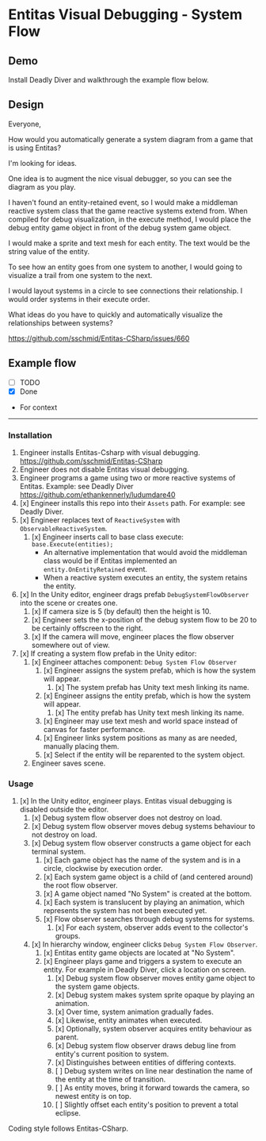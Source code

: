 # Entitas Visual Debugging - System Flow

## Demo

Install Deadly Diver and walkthrough the example flow below.

## Design

Everyone,

How would you automatically generate a system diagram from a game that is using Entitas?

I'm looking for ideas.

One idea is to augment the nice visual debugger, so you can see the diagram as you play.

I haven't found an entity-retained event, so I would make a middleman reactive system class that the game reactive systems extend from. When compiled for debug visualization, in the execute method, I would place the debug entity game object in front of the debug system game object.

I would make a sprite and text mesh for each entity. The text would be the string value of the entity.

To see how an entity goes from one system to another, I would going to visualize a trail from one system to the next.

I would layout systems in a circle to see connections their relationship. I would order systems in their execute order.

What ideas do you have to quickly and automatically visualize the relationships between systems?

<https://github.com/sschmid/Entitas-CSharp/issues/660>

## Example flow

- [ ] TODO
- [x] Done
- For context

---

### Installation

1. Engineer installs Entitas-Csharp with visual debugging.  <https://github.com/sschmid/Entitas-CSharp>
1. Engineer does not disable Entitas visual debugging.
1. Engineer programs a game using two or more reactive systems of Entitas.  Example:  see Deadly Diver <https://github.com/ethankennerly/ludumdare40>
1. [x] Engineer installs this repo into their `Assets` path.  For example:  see Deadly Diver.
1. [x] Engineer replaces text of `ReactiveSystem` with `ObservableReactiveSystem`.
    1. [x] Engineer inserts call to base class execute:  `base.Execute(entities);`
        - An alternative implementation that would avoid the middleman class would be if Entitas implemented an `entity.OnEntityRetained` event.
        - When a reactive system executes an entity, the system retains the entity.
1. [x] In the Unity editor, engineer drags prefab `DebugSystemFlowObserver` into the scene or creates one.
    1. [x] If camera size is 5 (by default) then the height is 10.
    1. [x] Engineer sets the x-position of the debug system flow to be 20 to be certainly offscreen to the right.
    1. [x] If the camera will move, engineer places the flow observer somewhere out of view.
1. [x] If creating a system flow prefab in the Unity editor:
    1. [x] Engineer attaches component: `Debug System Flow Observer`
        1. [x] Engineer assigns the system prefab, which is how the system will appear.
            1. [x] The system prefab has Unity text mesh linking its name.
        1. [x] Engineer assigns the entity prefab, which is how the system will appear.
            1. [x] The entity prefab has Unity text mesh linking its name.
        1. [x] Engineer may use text mesh and world space instead of canvas for faster performance.
        1. [x] Engineer links system positions as many as are needed, manually placing them.
        1. [x] Select if the entity will be reparented to the system object.
    1. Engineer saves scene.

### Usage

1. [x] In the Unity editor, engineer plays.  Entitas visual debugging is disabled outside the editor.
    1. [x] Debug system flow observer does not destroy on load.
    1. [x] Debug system flow observer moves debug systems behaviour to not destroy on load.
    1. [x] Debug system flow observer constructs a game object for each terminal system.
        1. [x] Each game object has the name of the system and is in a circle, clockwise by execution order.
        1. [x] Each system game object is a child of (and centered around) the root flow observer.
        1. [x] A game object named "No System" is created at the bottom.
        1. [x] Each system is translucent by playing an animation, which represents the system has not been executed yet.
        1. [x] Flow observer searches through debug systems for systems.
            1. [x] For each system, observer adds event to the collector's groups.
    1. [x] In hierarchy window, engineer clicks `Debug System Flow Observer`.
        1. [x] Entitas entity game objects are located at "No System".
        1. [x] Engineer plays game and triggers a system to execute an entity.  For example in Deadly Diver, click a location on screen.
            1. [x] Debug system flow observer moves entity game object to the system game objects.
            1. [x] Debug system makes system sprite opaque by playing an animation.
            1. [x] Over time, system animation gradually fades.
            1. [x] Likewise, entity animates when executed.
            1. [x] Optionally, system observer acquires entity behaviour as parent.
            1. [x] Debug system flow observer draws debug line from entity's current position to system.
            1. [x] Distinguishes between entities of differing contexts.
            1. [ ] Debug system writes on line near destination the name of the entity at the time of transition.
            1. [ ] As entity moves, bring it forward towards the camera, so newest entity is on top.
            1. [ ] Slightly offset each entity's position to prevent a total eclipse.


Coding style follows Entitas-CSharp.
